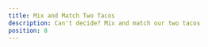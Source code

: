 ```yaml
---
title: Mix and Match Two Tacos
description: Can't decide? Mix and match our two tacos
position: 8
---
```



